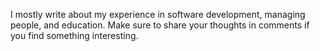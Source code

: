 I mostly write about my experience in software development, managing people, and education.
Make sure to share your thoughts in comments if you find something interesting.
